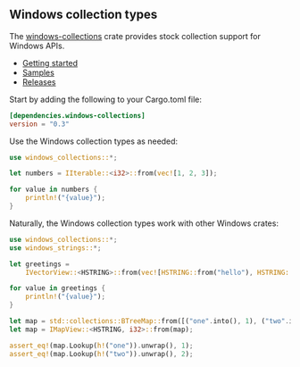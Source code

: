 ## Windows collection types

The [windows-collections](https://crates.io/crates/windows-collections) crate provides stock collection support for Windows APIs.

* [Getting started](https://kennykerr.ca/rust-getting-started/)
* [Samples](https://github.com/microsoft/windows-rs/tree/master/crates/samples)
* [Releases](https://github.com/microsoft/windows-rs/releases)

Start by adding the following to your Cargo.toml file:

```toml
[dependencies.windows-collections]
version = "0.3"
```

Use the Windows collection types as needed:

```rust
use windows_collections::*;

let numbers = IIterable::<i32>::from(vec![1, 2, 3]);

for value in numbers {
    println!("{value}");
}
```

Naturally, the Windows collection types work with other Windows crates:

```rust
use windows_collections::*;
use windows_strings::*;

let greetings =
    IVectorView::<HSTRING>::from(vec![HSTRING::from("hello"), HSTRING::from("world")]);

for value in greetings {
    println!("{value}");
}

let map = std::collections::BTreeMap::from([("one".into(), 1), ("two".into(), 2)]);
let map = IMapView::<HSTRING, i32>::from(map);

assert_eq!(map.Lookup(h!("one")).unwrap(), 1);
assert_eq!(map.Lookup(h!("two")).unwrap(), 2);
```
